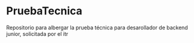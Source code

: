 # PruebaTecnica
Repositorio para albergar la prueba técnica para desarollador de backend junior, solicitada por el itr
